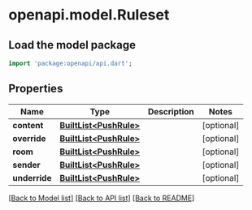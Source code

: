# openapi.model.Ruleset

## Load the model package
```dart
import 'package:openapi/api.dart';
```

## Properties
Name | Type | Description | Notes
------------ | ------------- | ------------- | -------------
**content** | [**BuiltList&lt;PushRule&gt;**](PushRule.md) |  | [optional] 
**override** | [**BuiltList&lt;PushRule&gt;**](PushRule.md) |  | [optional] 
**room** | [**BuiltList&lt;PushRule&gt;**](PushRule.md) |  | [optional] 
**sender** | [**BuiltList&lt;PushRule&gt;**](PushRule.md) |  | [optional] 
**underride** | [**BuiltList&lt;PushRule&gt;**](PushRule.md) |  | [optional] 

[[Back to Model list]](../README.md#documentation-for-models) [[Back to API list]](../README.md#documentation-for-api-endpoints) [[Back to README]](../README.md)


